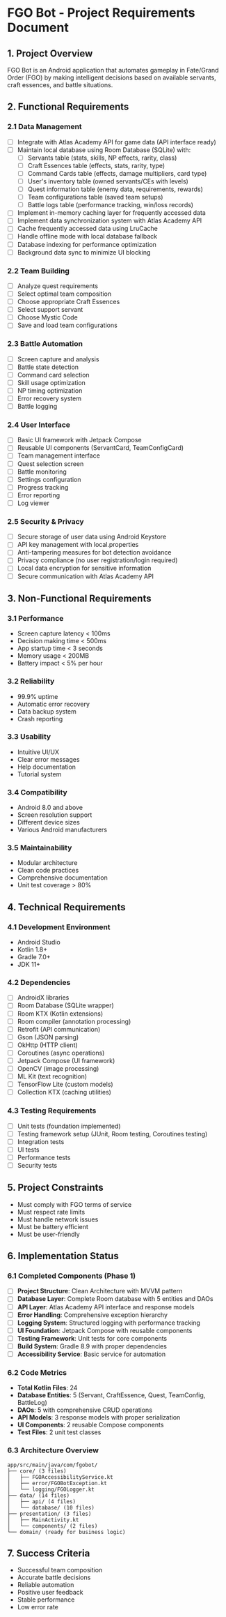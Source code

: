 # FGO Bot - Project Requirements Document

## 1. Project Overview
FGO Bot is an Android application that automates gameplay in Fate/Grand Order (FGO) by making intelligent decisions based on available servants, craft essences, and battle situations.

## 2. Functional Requirements

### 2.1 Data Management
- [ ] Integrate with Atlas Academy API for game data (API interface ready)
- [ ] Maintain local database using Room Database (SQLite) with:
  - [ ] Servants table (stats, skills, NP effects, rarity, class)
  - [ ] Craft Essences table (effects, stats, rarity, type)
  - [ ] Command Cards table (effects, damage multipliers, card type)
  - [ ] User's inventory table (owned servants/CEs with levels)
  - [ ] Quest information table (enemy data, requirements, rewards)
  - [ ] Team configurations table (saved team setups)
  - [ ] Battle logs table (performance tracking, win/loss records)
- [ ] Implement in-memory caching layer for frequently accessed data
- [ ] Implement data synchronization system with Atlas Academy API
- [ ] Cache frequently accessed data using LruCache
- [ ] Handle offline mode with local database fallback
- [ ] Database indexing for performance optimization
- [ ] Background data sync to minimize UI blocking

### 2.2 Team Building
- [ ] Analyze quest requirements
- [ ] Select optimal team composition
- [ ] Choose appropriate Craft Essences
- [ ] Select support servant
- [ ] Choose Mystic Code
- [ ] Save and load team configurations

### 2.3 Battle Automation
- [ ] Screen capture and analysis
- [ ] Battle state detection
- [ ] Command card selection
- [ ] Skill usage optimization
- [ ] NP timing optimization
- [ ] Error recovery system
- [ ] Battle logging

### 2.4 User Interface
- [ ] Basic UI framework with Jetpack Compose
- [ ] Reusable UI components (ServantCard, TeamConfigCard)
- [ ] Team management interface
- [ ] Quest selection screen
- [ ] Battle monitoring
- [ ] Settings configuration
- [ ] Progress tracking
- [ ] Error reporting
- [ ] Log viewer

### 2.5 Security & Privacy
- [ ] Secure storage of user data using Android Keystore
- [ ] API key management with local.properties
- [ ] Anti-tampering measures for bot detection avoidance
- [ ] Privacy compliance (no user registration/login required)
- [ ] Local data encryption for sensitive information
- [ ] Secure communication with Atlas Academy API

## 3. Non-Functional Requirements

### 3.1 Performance
- Screen capture latency < 100ms
- Decision making time < 500ms
- App startup time < 3 seconds
- Memory usage < 200MB
- Battery impact < 5% per hour

### 3.2 Reliability
- 99.9% uptime
- Automatic error recovery
- Data backup system
- Crash reporting

### 3.3 Usability
- Intuitive UI/UX
- Clear error messages
- Help documentation
- Tutorial system

### 3.4 Compatibility
- Android 8.0 and above
- Screen resolution support
- Different device sizes
- Various Android manufacturers

### 3.5 Maintainability
- Modular architecture
- Clean code practices
- Comprehensive documentation
- Unit test coverage > 80%

## 4. Technical Requirements

### 4.1 Development Environment
- Android Studio
- Kotlin 1.8+
- Gradle 7.0+
- JDK 11+

### 4.2 Dependencies
- [ ] AndroidX libraries
- [ ] Room Database (SQLite wrapper)
- [ ] Room KTX (Kotlin extensions)
- [ ] Room compiler (annotation processing)
- [ ] Retrofit (API communication)
- [ ] Gson (JSON parsing)
- [ ] OkHttp (HTTP client)
- [ ] Coroutines (async operations)
- [ ] Jetpack Compose (UI framework)
- [ ] OpenCV (image processing)
- [ ] ML Kit (text recognition)
- [ ] TensorFlow Lite (custom models)
- [ ] Collection KTX (caching utilities)

### 4.3 Testing Requirements
- [ ] Unit tests (foundation implemented)
- [ ] Testing framework setup (JUnit, Room testing, Coroutines testing)
- [ ] Integration tests
- [ ] UI tests
- [ ] Performance tests
- [ ] Security tests

## 5. Project Constraints
- Must comply with FGO terms of service
- Must respect rate limits
- Must handle network issues
- Must be battery efficient
- Must be user-friendly

## 6. Implementation Status

### 6.1 Completed Components (Phase 1)
- [ ] **Project Structure**: Clean Architecture with MVVM pattern
- [ ] **Database Layer**: Complete Room database with 5 entities and DAOs
- [ ] **API Layer**: Atlas Academy API interface and response models
- [ ] **Error Handling**: Comprehensive exception hierarchy
- [ ] **Logging System**: Structured logging with performance tracking
- [ ] **UI Foundation**: Jetpack Compose with reusable components
- [ ] **Testing Framework**: Unit tests for core components
- [ ] **Build System**: Gradle 8.9 with proper dependencies
- [ ] **Accessibility Service**: Basic service for automation

### 6.2 Code Metrics
- **Total Kotlin Files**: 24
- **Database Entities**: 5 (Servant, CraftEssence, Quest, TeamConfig, BattleLog)
- **DAOs**: 5 with comprehensive CRUD operations
- **API Models**: 3 response models with proper serialization
- **UI Components**: 2 reusable Compose components
- **Test Files**: 2 unit test classes

### 6.3 Architecture Overview
```
app/src/main/java/com/fgobot/
├── core/ (3 files)
│   ├── FGOAccessibilityService.kt
│   ├── error/FGOBotException.kt
│   └── logging/FGOLogger.kt
├── data/ (14 files)
│   ├── api/ (4 files)
│   └── database/ (10 files)
├── presentation/ (3 files)
│   ├── MainActivity.kt
│   └── components/ (2 files)
└── domain/ (ready for business logic)
```

## 7. Success Criteria
- Successful team composition
- Accurate battle decisions
- Reliable automation
- Positive user feedback
- Stable performance
- Low error rate 